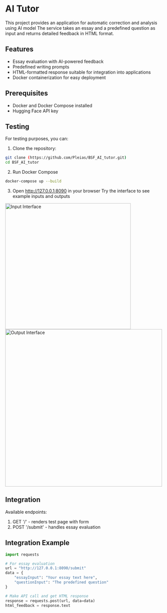 # AI Tutor

This project provides an application for automatic correction and analysis using AI model
The service takes an essay and a predefined question as input and returns detailed feedback in HTML format.

## Features
- Essay evaluation with AI-powered feedback
- Predefined writing prompts
- HTML-formatted response suitable for integration into applications
- Docker containerization for easy deployment

## Prerequisites
- Docker and Docker Compose installed
- Hugging Face API key

## Testing
For testing purposes, you can:

1. Clone the repository:
```bash
git clone (https://github.com/Pleias/BSF_AI_tutor.git)
cd BSF_AI_tutor
```
2. Run Docker Compose
```bash
docker-compose up --build
```
3. Open http://127.0.0.1:8090 in your browser
Try the interface to see example inputs and outputs

<img src="https://github.com/user-attachments/assets/a1aae489-ac0f-428f-ba3d-7ec228c939f7" width="400" alt="Input Interface"/>
</br>
<img src="https://github.com/user-attachments/assets/e6ae65e7-0229-42dc-abb1-0c29e4c70b9b" width="500" alt="Output Interface"/>

## Integration

Available endpoints:
1. GET '/' - renders test page with form
2. POST '/submit' - handles essay evaluation

## Integration Example
```python
import requests

# For essay evaluation
url = "http://127.0.0.1:8090/submit"
data = {
    "essayInput": "Your essay text here",
    "questionInput": "The predefined question"
}

# Make API call and get HTML response
response = requests.post(url, data=data)
html_feedback = response.text


